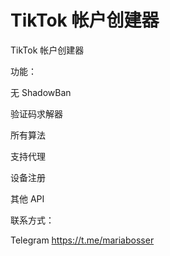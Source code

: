 # TikTok 帐户创建器

TikTok 帐户创建器

功能：

无 ShadowBan

验证码求解器

所有算法

支持代理

设备注册

其他 API

联系方式：

Telegram https://t.me/mariabosser
